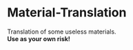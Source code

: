 Material-Translation
====================

Translation of some useless materials.  
**Use as your own risk!**
